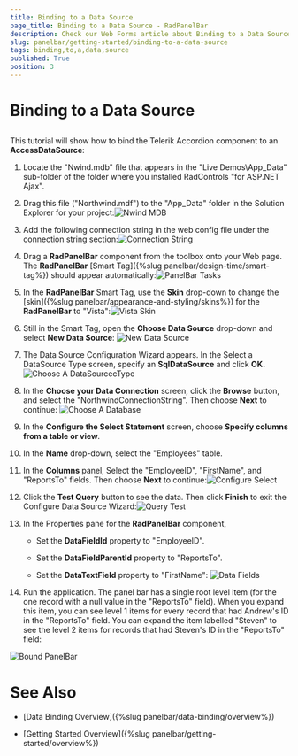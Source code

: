 ```yaml
---
title: Binding to a Data Source
page_title: Binding to a Data Source - RadPanelBar
description: Check our Web Forms article about Binding to a Data Source.
slug: panelbar/getting-started/binding-to-a-data-source
tags: binding,to,a,data,source
published: True
position: 3
---
```


# Binding to a Data Source



## 

This tutorial will show how to bind the Telerik Accordion component to an **AccessDataSource**:

1. Locate the "Nwind.mdb" file that appears in the "Live Demos\App_Data" sub-folder of the folder where you installed RadControls "for ASP.NET Ajax".

2. Drag this file ("Northwind.mdf") to the "App_Data" folder in the Solution Explorer for your project:![Nwind MDB](images/panelbar_nwindmdb.png)

3. Add the following connection string in the web config file under the connection string section:![Connection String](images/panelbar_connection_string.png)

4. Drag a **RadPanelBar** component from the toolbox onto your Web page. The **RadPanelBar** [Smart Tag]({%slug panelbar/design-time/smart-tag%}) should appear automatically:![PanelBar Tasks](images/panelbar_gettingstarted1.png)

5. In the **RadPanelBar** Smart Tag, use the **Skin** drop-down to change the [skin]({%slug panelbar/appearance-and-styling/skins%}) for the **RadPanelBar** to "Vista":![Vista Skin](images/panelbar_skinvista.png)

6. Still in the Smart Tag, open the **Choose Data Source** drop-down and select **New Data Source**:
	![New Data Source](images/panelbar_newdatasource.png)

7. The Data Source Configuration Wizard appears. In the Select a DataSource Type screen, specify an **SqlDataSource** and click **OK.**![Choose A DataSourcecType](images/panelbar_chooseadatasourcetype.png)

8. In the **Choose your Data Connection** screen, click the **Browse** button, and select the "NorthwindConnectionString". Then choose **Next** to continue:
	![Choose A Database](images/panelbar_chooseadatabase.png)

9. In the **Configure the Select Statement** screen, choose **Specify columns from a table or view**.

10. In the **Name** drop-down, select the "Employees" table.

11. In the **Columns** panel, Select the "EmployeeID", "FirstName", and "ReportsTo" fields. Then choose **Next** to continue:![Configure Select](images/panelbar_configureselect.png)

12. Click the **Test Query** button to see the data. Then click **Finish** to exit the Configure Data Source Wizard:![Query Test](images/panelbar_testquery.png)

13. In the Properties pane for the **RadPanelBar** component,

	* Set the **DataFieldId** property to "EmployeeID".

	* Set the **DataFieldParentId** property to "ReportsTo".

	* Set the **DataTextField** property to "FirstName":
	![Data Fields](images/panelbar_datafields.png)

14. Run the application. The panel bar has a single root level item (for the one record with a null value in the "ReportsTo" field). When you expand this item, you can see level 1 items for every record that had Andrew's ID in the "ReportsTo" field. You can expand the item labelled "Steven" to see the level 2 items for records that had Steven's ID in the "ReportsTo" field:
	
![Bound PanelBar](images/panelbar_bound.png)

# See Also

 * [Data Binding Overview]({%slug panelbar/data-binding/overview%})

 * [Getting Started Overview]({%slug panelbar/getting-started/overview%})
